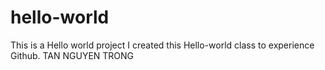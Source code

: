 # hello-world
This is a Hello world project
I created this Hello-world class to experience Github.
TAN NGUYEN TRONG
